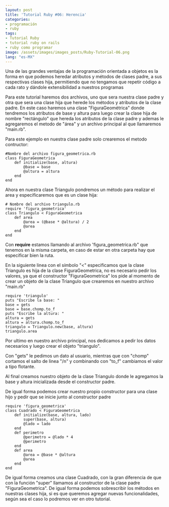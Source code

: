 ```yaml
---
layout: post
title: 'Tutorial Ruby #06: Herencia'
categories:
- programación
- ruby
tags:
- Tutorial Ruby
- tutorial ruby on rails
- ruby como programar
image: /assets/images/images_posts/Ruby-Tutorial-06.png
lang: "es-MX"
---
```

<p>Una de las grandes ventajas de la programación orientada a objetos es la forma en que podemos heredar atributos y métodos de clases padre, a sus respectivas clases hija, permitiendo que no tengamos que repetir código a cada rato y dándole extensibilidad a nuestros programas</p>

<p>Para este tutorial haremos dos archivos, uno que sera nuestra clase padre y otra que sera una clase hija que herede los métodos y atributos de la clase padre. En este caso haremos una clase "FiguraGeométrica" donde tendremos los atributos de base y altura para luego crear la clase hija de nombre "rectángulo" que hereda los atributos de la clase padre y ademas le agregaremos el metodo de  "área" y un archivo principal al que llamaremos "main.rb".</p>

<p>Para este ejemplo en nuestra clase padre solo crearemos el metodo contructor:</p>

<pre class="wp-block-code"><code>#Nombre del archivo figura_geometrica.rb
class FiguraGeometrica
    def initialize(base, altura)
        @base = base
        @altura = altura
    end
end</code></pre>

<p>Ahora en nuestra clase Triangulo pondremos un método para realizar el area y especificaremos que es un clase hija:</p>

<pre class="wp-block-code"><code># Nombre del archivo triangulo.rb
require 'figura_geometrica'
class Triangulo &lt; FiguraGeometrica
    def area
        @area = (@base * @altura) / 2
        @area
    end
end</code></pre>

<p>Con <strong>require</strong> estamos llamando al archivo 'figura_geometrica.rb" que tenemos en la misma carpeta, en caso de estar en otra carpeta hay que especificar bien la ruta.</p>

<p>En la siguiente linea con el símbolo "&lt;" especificamos que la clase Triangulo es hija de la clase FiguraGeometrica, no es necesario pedir los valores, ya que el constructor "FiguraGeometrica" los pide al momento de crear un objeto de la clase Triangulo que crearemos en nuestro archivo "main.rb"</p>

<pre class="wp-block-code"><code>require 'triangulo'
puts "Escribe la base: "
base = gets
base = base.chomp.to_f
puts "Escribe la altura: "
altura = gets
altura = altura.chomp.to_f
triangulo = Triangulo.new(base, altura)
triangulo.area</code></pre>

<p>Por ultimo en nuestro archivo principal, nos dedicamos a pedir los datos necesarios y luego crear el objeto "triangulo".</p>

<p>Con "gets" le pedimos un dato al usuario, mientras que con "chomp" cortamos el salto de linea "/n" y combinando con "to_f" cambiamos el valor a tipo flotante.</p>

<p>Al final creamos nuestro objeto de la clase Triangulo donde le agregamos la base y altura inicializada desde el constructor padre.</p>

<p>De igual forma podemos crear nuestro propio constructor para una clase hijo y pedir que se inicie junto al constructor padre</p>

<pre class="wp-block-code"><code>require 'figura_geometrica'
class Cuadrado &lt; FiguraGeometrica
    def initialize(base, altura, lado)
        super(base, altura)
        @lado = lado
    end
    def perimetro
        @perimetro = @lado * 4
        @perimetro
    end
    def area
        @area = @base * @altura
        @area
    end
end</code></pre>

<p>De igual forma creamos una clase Cuadrado, con la gran diferencia de que con la función "super" llamamos al constructor de la clase padre "FiguraGeometrica". De igual forma podemos sobrescribir los métodos en nuestras clases hija, si es que queremos agregar nuevas funcionalidades, según sea el caso lo podremos ver en otro tutorial.</p>